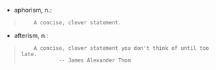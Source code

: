 

- aphorism, n.:
>         A concise, clever statement.
- afterism, n.:
>         A concise, clever statement you don't think of until too late.
>                 -- James Alexander Thom
> 
